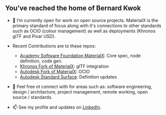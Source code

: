 ## You've reached the home of Bernard Kwok

- 🔭 I’m currently open for work on open source projects. MaterialX is the primary standard of focus along with
it's connections to other standards such as OCIO (colour management) as well as deployments (Khronos glTF and Pixar USD).<br>
  
- Recent Contributions are to these repos: 
   - [Academy Software Foundation MaterialX](https://github.com/materialx/MaterialX/): Core spec, node definition, code gen.
   - [Khronos Fork of MaterialX](https://github.com/KhronosGroup/MaterialX): glTF integration
   - [Autodesk Fork of MaterialX](https://github.com/autodesk-forks/MaterialX/): OCIO
   - [Autodesk Standard Surface](https://github.com/Autodesk/standard-surface/): Definition updates
- 💬 Feel free ot connect with for areas such as: software engineering, design / architacture, project management, remote working, open source / standards. 
- 📫 See my profile and updates on [LinkedIn](https://www.linkedin.com/in/bernard-cb-kwok/). 
